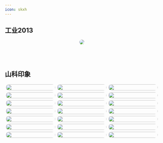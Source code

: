 ```yaml
---
icon: skxh
---
```


## 工业2013

<div style="text-align:center;">
    <img  style="border-radius: 20px;" src="../pic/gy1.jpg">
</div>

<br>
<br>
<br>

## 山科印象

<!DOCTYPE html>
<html lang="en">
<head>
    <meta http-equiv="content-type" content="text/html; charset=utf-8">
    <meta name="viewport" content="width=device-width,initial-scale=1,maximum-scale=1,user-scalable=no">
    <title>校园记忆</title>
    <style>
        body{
            margin: 3px;
        }
        .container{
    /* 将元素分为5列 */
            column-count: 3;
    /* 设置列之间的间隙 */
            column-gap: 0px;
        }
        .item{
            padding: 3px;
        }
        .item img{
            display: block;
            width: 100%;
            border-radius: 20px;
        }
    </style>
</head>

<body>
    <div class="container" id="app">
        <div class="item" v-for="item in 15">
            <img src="../pic/skxy1.jpg">
        </div>
        <!-- 图片加多点 -->
        <div class="item" v-for="item in 15">
            <img src="../pic/skxy2.jpg">
        </div>
        <div class="item" v-for="item in 15">
            <img src="../pic/skxy3.jpg">
        </div>
        <div class="item" v-for="item in 15">
            <img src="../pic/skxy4.jpg">
        </div>
        <div class="item" v-for="item in 15">
            <img src="../pic/skxy5.jpg">
        </div>
        <div class="item" v-for="item in 15">
            <img src="../pic/skxy6.jpg">
        </div>
        <div class="item" v-for="item in 15">
            <img src="../pic/skxy7.jpg">
        </div>
        <div class="item" v-for="item in 15">
            <img src="../pic/skxy8.jpg">
        </div>
        <div class="item" v-for="item in 15">
            <img src="../pic/skxy9.jpg">
        </div>
        <div class="item" v-for="item in 15">
            <img src="../pic/skxy10.jpg">
        </div>
        <div class="item" v-for="item in 15">
            <img src="../pic/skxy11.jpg">
        </div>
        <div class="item" v-for="item in 15">
            <img src="../pic/skxy12.jpg">
        </div>
        <div class="item" v-for="item in 15">
            <img src="../pic/skxy13.jpg">
        </div>
        <div class="item" v-for="item in 15">
            <img src="../pic/skxy14.jpg">
        </div>
        <div class="item" v-for="item in 15">
            <img src="../pic/skxy15.jpg">
        </div>
        <div class="item" v-for="item in 15">
            <img src="../pic/skxy16.jpg">
        </div>
        <div class="item" v-for="item in 15">
            <img src="../pic/skxy17.jpg">
        </div>
        <div class="item" v-for="item in 15">
            <img src="../pic/skxy18.jpg">
        </div>
        <div class="item" v-for="item in 15">
            <img src="../pic/skxy19.jpg">
        </div>
        <div class="item" v-for="item in 15">
            <img src="../pic/skxy20.jpg">
        </div>
        <div class="item" v-for="item in 15">
            <img src="../pic/skxy21.jpg">
        </div>
    </div>
</body>

</html>

<script>
    new Vue({
        el:'#app',
        data:{}
    })
</script>